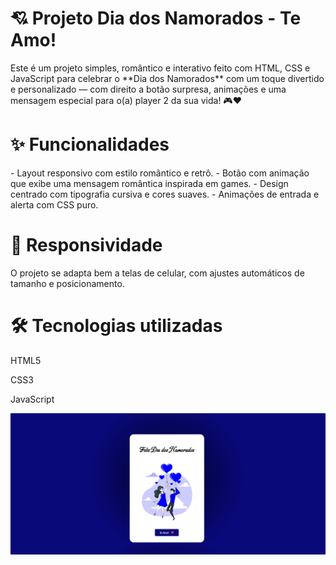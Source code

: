 <h1>💘 Projeto Dia dos Namorados - Te Amo!</h1>

<p>Este é um projeto simples, romântico e interativo feito com HTML, CSS e JavaScript para celebrar o **Dia dos Namorados** com um toque divertido e personalizado —
  com direito a botão surpresa, animações e uma mensagem especial para o(a) player 2 da sua vida! 🎮❤️</p>

<h1>✨ Funcionalidades</h1>
<p>- Layout responsivo com estilo romântico e retrô.
- Botão com animação que exibe uma mensagem romântica inspirada em games.
- Design centrado com tipografia cursiva e cores suaves.
- Animações de entrada e alerta com CSS puro.</p>

<h1>📱 Responsividade</h1>

<p>O projeto se adapta bem a telas de celular, com ajustes automáticos de tamanho e posicionamento.</p>

<h1>🛠 Tecnologias utilizadas</h1>

HTML5

CSS3

JavaScript

<img src="https://raw.githubusercontent.com/evelincristina24/Dia-dos-Namorados/f1a288b08bc683fe275d48aac432e540a914c5c8/arquivo/Captura%20de%20tela%202025-06-11%20190754.png">
